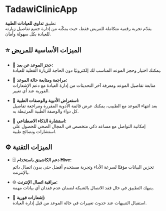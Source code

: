 # TadawiClinicApp

تطبيق **تداوي للعيادات الطبية**  
يقدّم تجربة رقمية متكاملة للمريض فقط، حيث يمكّنه من إدارة جميع تفاصيل زيارته للعيادة بكل سهولة وأمان.

## ⭐ الميزات الأساسية للمريض

- 📅 **حجز الموعد عن بعد:**  
   يمكنك اختيار وحجز الموعد المناسب لك إلكترونيًا دون الحاجة للزيارة الفعلية للعيادة.

- 🔔 **مراجعة ومتابعة حالة الموعد:**  
   متابعة تفاصيل الموعد ومعرفة آخر التحديثات من إدارة العيادة مع دعم الإشعارات الفورية عند أي تغيير.

- 💊 **استعراض الأدوية والوصفات الطبية:**  
   بعد انتهاء الموعد مع الطبيب، يمكنك عرض قائمة الأدوية المقررة ومراجعة تفاصيل كل دواء والوصفة الطبية المرتبطة به.

- 🤖 **استشارة الذكاء الاصطناعي:**  
   إمكانية التواصل مع مساعد ذكي متخصص في المجال الصحي للحصول على استشارات ونصائح طبية.

## ⚙️ الميزات التقنية

- 🗄️ **دعم الكاشينق باستخدام Hive:**  
   تخزين البيانات مؤقتًا لسرعة الأداء وتجربة مستخدم أفضل حتى بدون اتصال دائم بالإنترنت.

- 🌐 **مراقبة اتصال الإنترنت:**  
   ينبهك التطبيق في حال فقد الاتصال بالشبكة لضمان عدم فقدان أي بيانات مهمة.

- 🚨 **إشعارات فورية:**  
   استقبال التنبيهات عند حدوث تغييرات في حالة الموعد من قبل إدارة العيادة.

